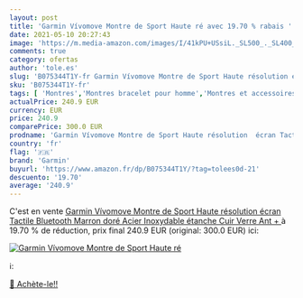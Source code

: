 ```yaml
---
layout: post
title: 'Garmin Vívomove Montre de Sport Haute ré avec 19.70 % rabais '
date: 2021-05-10 20:27:43
image: 'https://m.media-amazon.com/images/I/41kPU+USsiL._SL500_._SL400_.jpg'
comments: true
category: ofertas
author: 'tole.es'
slug: 'B075344T1Y-fr Garmin Vívomove Montre de Sport Haute résolution écran...'
sku: 'B075344T1Y-fr'
tags: [ 'Montres','Montres bracelet pour homme','Montres et accessoires','Montres homme','garmin', ]
actualPrice: 240.9 EUR
currency: EUR
price: 240.9
comparePrice: 300.0 EUR
prodname: 'Garmin Vívomove Montre de Sport Haute résolution  écran Tactile  Bluetooth   Marron  doré  Acier Inoxydable  étanche  Cuir  Verre  Ant + '
country: 'fr'
flag: '🇫🇷'
brand: 'Garmin'
buyurl: 'https://www.amazon.fr/dp/B075344T1Y/?tag=tolees0d-21'
descuento: '19.70'
average: '240.9'
---
```


C'est en vente [Garmin Vívomove Montre de Sport Haute résolution  écran Tactile  Bluetooth   Marron  doré  Acier Inoxydable  étanche  Cuir  Verre  Ant + ](https://www.amazon.fr/dp/B075344T1Y/?tag=tolees0d-21)  à  19.70 % de réduction, prix final  240.9 EUR (original: 300.0 EUR) ici:

[![Garmin Vívomove Montre de Sport Haute ré](https://m.media-amazon.com/images/I/41kPU+USsiL._SL500_._SL400_.jpg)](https://www.amazon.fr/dp/B075344T1Y/?tag=tolees0d-21)

ℹ️:


[🛒 Achète-le!!](https://www.amazon.fr/dp/B075344T1Y/?tag=tolees0d-21)
